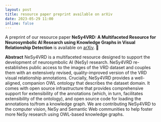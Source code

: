 ```yaml
---
layout: post
title: resource paper preprint available on arXiv
date: 2023-05-29 11:00
inline: false
---
```


A preprint of our resource paper **NeSy4VRD: A Multifaceted Resource for Neurosymbolic AI Research using Knowledge Graphs in Visual Relationship Detection** is available on [arXiv](http://arxiv.org/abs/2305.13258). :tada: 

**Abstract**
NeSy4VRD is a multifaceted resource designed to support the development of neurosymbolic AI (NeSy) research. 
NeSy4VRD re-establishes public access to the images of the VRD dataset and couples them with an extensively revised, quality-improved version of the VRD visual relationship annotations. 
Crucially, NeSy4VRD provides a well-aligned, companion OWL ontology that describes the dataset domain.
It comes with open source infrastructure that provides comprehensive support for extensibility of the annotations (which, in turn, facilitates extensibility of the ontology), and open source code for loading the annotations to/from a knowledge graph.
We are contributing NeSy4VRD to the computer vision, NeSy and Semantic Web communities to help foster more NeSy research using OWL-based knowledge graphs.


